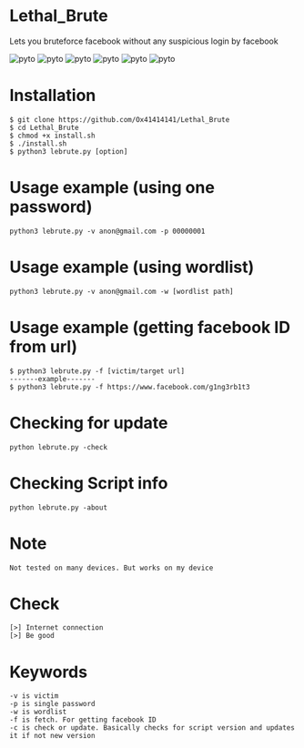 # Lethal_Brute
Lets you bruteforce facebook without any suspicious login by facebook
<p align="left">
  <a><img title="pyto"src="https://img.shields.io/badge/91.7%25-Python-yellowgreen"></a>
  <a><img title="pyto"src="https://img.shields.io/badge/8.3%25-shell-yellowgreen"></a>
  <a><img title="pyto"src="https://img.shields.io/badge/100%25-working-yellowgreen"></a>
  <a><img title="pyto"src="https://img.shields.io/badge/100%25-undetectable-yellowgreen"></a>
  <a><img title="pyto"src="https://img.shields.io/badge/code-below1mb-bluegreen"></a>
  <a><img title="pyto"src="https://img.shields.io/badge/made by-g1ng3rb1t3-bluegreen"></a>
</p>

# Installation
```
$ git clone https://github.com/Ox41414141/Lethal_Brute
$ cd Lethal_Brute
$ chmod +x install.sh
$ ./install.sh
$ python3 lebrute.py [option]
```
# Usage example (using one password)
```
python3 lebrute.py -v anon@gmail.com -p 00000001
```
# Usage example (using wordlist)
```
python3 lebrute.py -v anon@gmail.com -w [wordlist path]
```
# Usage example (getting facebook ID from url)
```
$ python3 lebrute.py -f [victim/target url]
-------example-------
$ python3 lebrute.py -f https://www.facebook.com/g1ng3rb1t3
```
# Checking for update
```
python lebrute.py -check
```
# Checking Script info
```
python lebrute.py -about
```
# Note
```
Not tested on many devices. But works on my device
```
# Check
```
[>] Internet connection
[>] Be good
```
# Keywords
```
-v is victim
-p is single password
-w is wordlist
-f is fetch. For getting facebook ID
-c is check or update. Basically checks for script version and updates it if not new version
```

